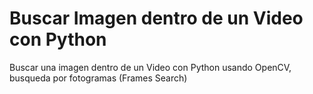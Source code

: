 # Buscar Imagen dentro de un Video con Python
 Buscar una imagen dentro de un Video con Python usando OpenCV, busqueda por fotogramas (Frames Search)
